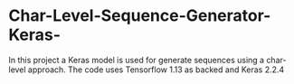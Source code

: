 # Char-Level-Sequence-Generator-Keras-
In this project a Keras model is used for generate sequences using a char-level approach. The code uses Tensorflow 1.13 as backed and Keras 2.2.4
